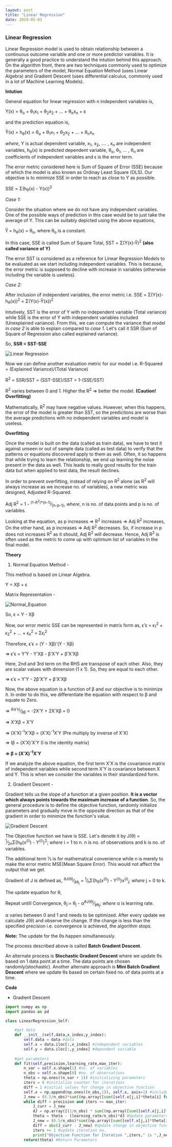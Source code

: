 ```yaml
---
layout: post
title: "Linear Regression"
date: 2019-05-03
---
```


### Linear Regression

Linear Regression model is used to obtain relationship between a continuous outcome variable and one or more predictor variables. It is generally a good practice to understand the intution behind this approach. On the algorithm front, there are two techniques commonly used to optimize the parameters of the model, Normal Equation Method (uses Linear Algebra) and Gradient Descent (uses differential calculus, commonly used in a lot of Machine Learning Models). 

**Intution**

General equation for linear regression with n independent variables is, 

Y(x) = &theta;<sub>o</sub> + &theta;<sub>1</sub>x<sub>1</sub> + &theta;<sub>2</sub>x<sub>2</sub> + ... + &theta;<sub>n</sub>x<sub>n</sub> + &epsilon;

and the prediction equation is, 

Y&#770;(x) = h<sub>&theta;</sub>(x) = &theta;<sub>o</sub> + &theta;<sub>1</sub>x<sub>1</sub> + &theta;<sub>2</sub>x<sub>2</sub> + ... + &theta;<sub>n</sub>x<sub>n</sub> 

_where_, Y is actual dependent variable, 
x<sub>1</sub>, x<sub>2</sub>, .... , x<sub>n</sub> are independent variables, 
h<sub>&theta;</sub>(x) is predicted dependent variable,
&theta;<sub>o</sub>, &theta;<sub>1</sub>, ... , &theta;<sub>n</sub> are coefficients of independent variables and
&straightepsilon; is the error term.

The error metric considered here is Sum of Square of Error (SSE) because of which the model is also known as Ordinay Least Square (OLS). Our objective is to minimize SSE in order to reach as close to Y as possible.

SSE = &Sigma;(h<sub>&theta;</sub>(x) - Y(x))<sup>2</sup>

_Case 1:_

Consider the situation where we do not have any independent variables. One of the possible ways of prediction in this case would be to just take the average of Y. This can be suitably depicted using the above equations,

Y&#773; = h<sub>&theta;</sub>(x) = &theta;<sub>o</sub>, where &theta;<sub>o</sub> is a constant.

In this case, SSE is called Sum of Square Total, SST = &Sigma;(Y(x)-Y&#773;)<sup>2</sup> **(also called variance of Y)**

The error SST is considered as a reference for Linear Regression Models to be evaluated as we start including independent variables.
This is because, the error metric is supposed to decline with increase in variables (otherwise including the variable is useless).

_Case 2:_

After inclusion of independent variables, the error metric i.e. SSE = &Sigma;(Y(x)-h<sub>&theta;</sub>(x))<sup>2</sup> = &Sigma;(Y(x)-Y&#770;(x))<sup>2</sup>

Intutively, SST is the error of Y with no independent variable (Total variance) while SSE is the error of Y with independent variables included (Unexplained variance). From this, we can compute the variance that model in _case 2_ is able to explain compared to _case 1_. Let's call it SSR (Sum of Square of Regression also called explained variance). 

So, **SSR = SST-SSE**

![Linear Regression](https://github.com/abhisang32/abhisang32.github.io/blob/master/Linear_Regression_Help_files/Linear_Regression.png)

Now we can define another evaluation metric for our model i.e. R-Squared = (Explained Variance)/(Total Variance)

R<sup>2</sup> = SSR/SST = (SST-SSE)/SST = 1-(SSE/SST)

R<sup>2</sup> varies between 0 and 1. Higher the R<sup>2</sup> &#8658; better the model. **(Caution! Overfitting)**

Mathematically, R<sup>2</sup> may have negative values. However, when this happens, the error of the model is greater than SST, so the predicitons are worse than the average predictions with no independent variables and model is useless.

**Overfitting**

Once the model is built on the data (called as train data), we have to test it against unseen or out of sample data (called as test data) to verify that the patterns or equations discovered apply to them as well. Often, it so happens that while trying to learn the relationship, we end up learning the noise present in the data as well. This leads to really good results for the train data but when applied to test data, the result declines. 

In order to prevent overfitting, instead of relying on R<sup>2</sup> alone (as R<sup>2</sup> will always increase as we increase no. of variables), a new metric was designed, Adjusted R-Squared.

Adj R<sup>2</sup> = 1 - <sup>(1-R<sup>2</sup>)*(n-1)</sup>&frasl;<sub>(n-p-1)</sub>, _where_, n is no. of data points and p is no. of variables.

Looking at the equation, as p increases &#8658; R<sup>2</sup> increases &#8658; Adj R<sup>2</sup> increases,
On the other hand, as p increases &#8658; Adj R<sup>2</sup> decreases.
So, if increase in p does not increases R<sup>2</sup> as it should, Adj R<sup>2</sup> will decrease. Hence, Adj R<sup>2</sup> is often used as the metric to come up with optimum list of variables in the final model.

**Theory**

1. Normal Equation Method - 

This method is based on Linear Algebra. 

Y = X&beta; + &straightepsilon;

Matrix Representation - 

![Normal_Equation](https://github.com/abhisang32/abhisang32.github.io/blob/master/Linear_Regression_Help_files/Normal_Equation.PNG)

So, &straightepsilon; = Y - X&beta;

Now, our error metric SSE can be represented in matrix form as, &straightepsilon;&#884;&straightepsilon; = &straightepsilon;<sub>1</sub><sup>2</sup> + &straightepsilon;<sub>2</sub><sup>2</sup> + ... + &straightepsilon;<sub>n</sub><sup>2</sup> = &Sigma;&straightepsilon;<sub>i</sub><sup>2</sup>

Therefore, &straightepsilon;&#884;&straightepsilon; = (Y - X&beta;)&#884;(Y - X&beta;)

&#8658; &straightepsilon;&#884;&straightepsilon; = Y&#884;Y - Y&#884;X&beta; - &beta;&#884;X&#884;Y + &beta;&#884;X&#884;X&beta;

Here, 2nd and 3rd term on the RHS are transpose of each other. Also, they are scalar values with dimension (1 x 1). So, they are equal to each other.

&#8658; &straightepsilon;&#884;&straightepsilon; = Y&#884;Y - 2&beta;&#884;X&#884;Y + &beta;&#884;X&#884;X&beta;

Now, the above equation is a function of &beta; and our objective is to minimize it. In order to do this, we differentiate the equation with respect to &beta; and equate to Zero.

&#8658; <sup>&#x2202;(&straightepsilon;&#884;&straightepsilon;)</sup>&frasl;<sub>&#x2202;&beta;</sub> = -2X&#884;Y + 2X&#884;X&beta; = 0

&#8658; X&#884;X&beta; = X&#884;Y

&#8658; (X&#884;X)<sup>-1</sup>X&#884;X&beta; = (X&#884;X)<sup>-1</sup>X&#884;Y (Pre multiply by inverse of X&#884;X)

&#8658; I&beta; = (X&#884;X)&#884;X&#884;Y (I is the identity matrix)

**&#8658; &beta; = (X&#884;X)<sup>-1</sup>X&#884;Y**

If we analyze the above equation, the first term X&#884;X is the covariance matrix of independent variables while second term X&#884;Y is covariance between X and Y. This is when we consider the variables in their standardized form.

2. Gradient Descent - 

Gradient tells us the slope of a function at a given position. **It is a vector which always points towards the maximum increase of a function**. So, the general procedure is to define the objective function, randomly initialize parameters and gradually move in the opposite direction as that of the gradient in order to minimize the function's value.

![Gradient Descent](https://github.com/abhisang32/abhisang32.github.io/blob/master/Linear_Regression_Help_files/Gradient_Descent.png)

The Objective function we have is SSE. Let's denote it by J(&theta;) = <sup>1</sup>&frasl;<sub>2n</sub>&Sigma;{h<sub>&theta;</sub>(x<sup>(i)</sup>) - Y<sup>(i)</sup>}<sup>2</sup>; _where_ i = 1 to n. n is no. of observations and k is no. of variables.

The additional term 1&frasl;2 is for mathematical convenience while n is merely to make the error metric MSE(Mean Square Error). This would not affect the output that we get.

Gradient of J is defined as, <sup>&#x2202;J(&theta;)</sup>&frasl;<sub>&#x2202;&theta;<sub>j</sub></sub> = <sup>1</sup>&frasl;<sub>n</sub>&Sigma;{h<sub>&theta;</sub>(x<sup>(i)</sup>) - Y<sup>(i)</sup>}x<sup>(i)</sup><sub>j</sub>; _where_ j = 0 to k.

The update equation for &theta;,

Repeat untill Convergence,
&theta;<sub>j</sub>:= &theta;<sub>j</sub> - &alpha;<sup>&#x2202;J(&theta;)</sup>&frasl;<sub>&#x2202;&theta;<sub>j</sub></sub>; _where_ &alpha; is learning rate. 

&alpha; varies between 0 and 1 and needs to be optimized. After every update we calculate J(&theta;) and observe the change. If the change is less than the specified precision i.e. convergence is achieved, the algorithm stops.

**Note:** The update for the &theta;s happen simultaneously.

The process described above is called **Batch Gradient Descent**.

An alternate process is **Stochastic Gradient Descent** where we update &theta;s based on 1 data point at a time. The data points are chosen randomly(stochastic). Another alternate approach is **Mini Batch Gradient Descent** where we update &theta;s based on certain fixed no. of data points at a time.

**Code** 
- Gradient Descent

```python
import numpy as np
import pandas as pd

class LinearRegression_Self:

    #get data
    def __init__(self,data,x_index,y_index):
        self.data = data #data
        self.x = data.iloc[:,x_index] #independent variables
        self.y = data.iloc[:,y_index] #dependent variable
        
    #get parameters    
    def fit(self,precision,learning_rate,max_iter):
        n_var = self.x.shape[1] #no. of variables
        n_obs = self.x.shape[0] #no. of observations
        theta = np.ones((n_var + 1)) #initializing parameters
        iters = 0 #initialize counter for iterations
        diff = 1 #initial values for change in objective function
        self.x = np.append(np.ones((n_obs,1)), self.x, axis=1) #include constant variable for constant term in equation
        J_new = (0.5/n_obs)*sum((np.array([sum([self.x[j,i]*theta[i] for i in range(n_var+1)]) for j in np.arange(n_obs)])-self.y)**2) # Evaluate Objective function
        while diff > precision and iters <= max_iter:
            J_curr = J_new
            dJ = np.array([(1/n_obs) * sum((np.array([sum([self.x[j,i]*theta[i] for i in range(n_var+1)]) for j in np.arange(n_obs)])-self.y)*self.x[:,i]) for i in np.arange(n_var+1)]) #gradient of objective function
            theta = theta - (learning_rate/n_obs)*dJ #Update parameters
            J_new = (0.5/n_obs)*sum((np.array([sum([self.x[j,i]*theta[i] for i in range(n_var+1)]) for j in np.arange(n_obs)])-self.y)**2) #Re-evaluate Objective function
            diff = abs(J_curr - J_new) #Update change in objective function value
            iters += 1 #update iteration no.
            print("Objective Function for Iteration ",iters," is ",J_new)
        return(theta) #Return Parameters 

```
